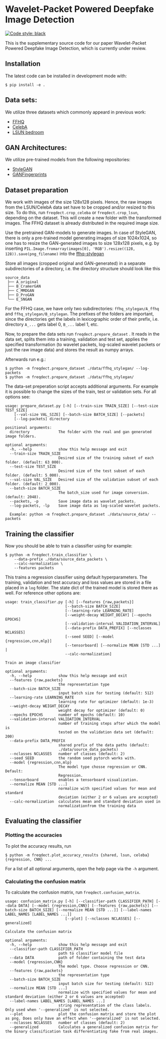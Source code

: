 <!--
<p align="center">
  <img src="docs/source/logo.png" height="150">
</p>
-->

# Wavelet-Packet Powered Deepfake Image Detection

[![Code style: black](https://img.shields.io/badge/code%20style-black-000000.svg)](https://github.com/psf/black)

This is the supplementary source code for our paper
Wavelet-Packet Powered Deepfake Image Detection,
which is currently under review.

## Installation
The latest code can be installed in development mode with:
```shell
$ pip install -e .
```

## Data sets:
We utilize three datasets which commonly appeard in previous work:
-  [FFHQ](https://github.com/NVlabs/ffhq-dataset)
-  [CelebA](http://mmlab.ie.cuhk.edu.hk/projects/CelebA.html)
-  [LSUN bedroom](https://github.com/fyu/lsun)

## GAN Architectures:
We utilize pre-trained models from the following repositories:
-  [StyleGAN](https://github.com/NVlabs/stylegan)
-  [GANFingerprints](https://github.com/ningyu1991/GANFingerprints)

## Dataset preparation
We work with images of the size 128x128 pixels. Hence, the raw images from the LSUN/CelebA data set have to be cropped and/or resized to this size. To do this, run `freqdect.crop_celeba` or `freqdect.crop_lsun`, depending on the dataset. This will create a new folder with the transformed images. The FFHQ dataset is already distributed in the required image size.

Use the pretrained GAN-models to generate images.
In case of StyleGAN, there is only a pre-trained model generating images of size 1024x1024, so one has to resize the GAN-generated images to size 128x128 pixels, e.g. by inserting
```PIL.Image.fromarray(images[0], 'RGB').resize((128, 128)).save(png_filename)```
into the [ffhq-stylegan](https://github.com/NVlabs/stylegan/blob/03563d18a0cf8d67d897cc61e44479267968716b/pretrained_example.py)

Store all images (cropped original and GAN-generated) in a separate subdirectories of a directory, i.e. the directory structure should look like this
```
source_data
 ├── A_original
 ├── B_CramerGAN
 ├── C_MMDGAN
 ├── D_ProGAN
 └── E_SNGAN
```
For the FFHQ case, we have only two subdirectories: `ffhq_stylegan/A_ffhq` and `ffhq_stylegan/B_stylegan`. The prefixes of the folders are important, since the directories get the labels in lexicographic order of their prefix, i.e. directory `A_...` gets label 0, `B_...` label 1, etc.

Now, to prepare the data sets run `freqdect.prepare_dataset` . It reads in the data set, splits them into a training, validation and test set, applies the specified transformation (to wavelet packets, log-scaled wavelet packets or just the raw image data) and stores the result as numpy arrays.

Afterwards run e.g.:
```shell
$ python -m freqdect.prepare_dataset ./data/ffhq_stylegan/ --log-packets
$ python -m freqdect.prepare_dataset ./data/ffhq_stylegan/
```
The data-set preperation script accepts additional arguments. For example it is possible
to change the sizes of the train, test or validation sets. For all options see:
```
usage: prepare_dataset.py [-h] [--train-size TRAIN_SIZE] [--test-size TEST_SIZE]
    [--val-size VAL_SIZE] [--batch-size BATCH_SIZE] [--packets]
    [--log-packets] directory

positional arguments:
  directory             The folder with the real and gan generated image folders.

optional arguments:
  -h, --help            show this help message and exit
  --train-size TRAIN_SIZE
                        Desired size of the training subset of each folder. (default: 63_000).
  --test-size TEST_SIZE
                        Desired size of the test subset of each folder. (default: 5_000).
  --val-size VAL_SIZE   Desired size of the validation subset of each folder. (default: 2_000).
  --batch-size BATCH_SIZE
                        The batch_size used for image conversion. (default: 2048).
  --packets, -p         Save image data as wavelet packets.
  --log-packets, -lp    Save image data as log-scaled wavelet packets.

  Example: python -m freqdect.prepare_dataset ./data/source_data/ --packets
```

## Training the classifier
Now you should be able to train a classifier using for example:
```shell
$ python -m freqdect.train_classifier \
    --data-prefix ./data/source_data_packets \
    --calc-normalization \
    --features packets
```
This trains a regression classifier using default hyperparameters. The training, validation and test accuracy and loss values are stored in a file placed in a `log` folder. The state dict of the trained model is stored there as well.
For reference other options are:
```
usage: train_classifier.py [-h] [--features {raw,packets}]
                           [--batch-size BATCH_SIZE]
                           [--learning-rate LEARNING_RATE]
                           [--weight-decay WEIGHT_DECAY] [--epochs EPOCHS]
                           [--validation-interval VALIDATION_INTERVAL]
                           [--data-prefix DATA_PREFIX] [--nclasses NCLASSES]
                           [--seed SEED] [--model {regression,cnn,mlp}]
                           [--tensorboard] [--normalize MEAN [STD ...] |
                           --calc-normalization]

Train an image classifier

optional arguments:
  -h, --help            show this help message and exit
  --features {raw,packets}
                        the representation type
  --batch-size BATCH_SIZE
                        input batch size for testing (default: 512)
  --learning-rate LEARNING_RATE
                        learning rate for optimizer (default: 1e-3)
  --weight-decay WEIGHT_DECAY
                        weight decay for optimizer (default: 0)
  --epochs EPOCHS       number of epochs (default: 10)
  --validation-interval VALIDATION_INTERVAL
                        number of training steps after which the model is
                        tested on the validation data set (default: 200)
  --data-prefix DATA_PREFIX
                        shared prefix of the data paths (default:
                        ./data/source_data_packets)
  --nclasses NCLASSES   number of classes (default: 2)
  --seed SEED           the random seed pytorch works with.
  --model {regression,cnn,mlp}
                        The model type chosse regression or CNN. Default:
                        Regression.
  --tensorboard         enables a tensorboard visualization.
  --normalize MEAN [STD ...]
                        normalize with specified values for mean and standard
                        deviation (either 2 or 6 values are accepted)
  --calc-normalization  calculates mean and standard deviation used in
                        normalizationfrom the training data
```

## Evaluating the classifier
### Plotting the accuracies

To plot the accuracy results, run
```shell
$ python -m freqdect.plot_accuracy_results {shared, lsun, celeba} {regression, CNN} ...
```
For a list of all optional arguments, open the help page via the `-h` argument.

### Calculating the confusion matrix

To calculate the confusion matrix, run `freqdect.confusion_matrix`.

```
usage: confusion_matrix.py [-h] [--classifier-path CLASSIFIER_PATH] [--data DATA] [--model {regression,CNN}] [--features {raw,packets}] [--batch-size BATCH_SIZE] [--normalize MEAN [STD ...]] [--label-names LABEL_NAMES [LABEL_NAMES ...]]
                           [--plot] [--nclasses NCLASSES] [--generalized]

Calculate the confusion matrix

optional arguments:
  -h, --help            show this help message and exit
  --classifier-path CLASSIFIER_PATH
                        path to classifier model file
  --data DATA           path of folder containing the test data
  --model {regression,CNN}
                        The model type. Choose regression or CNN.
  --features {raw,packets}
                        the representation type
  --batch-size BATCH_SIZE
                        input batch size for testing (default: 512)
  --normalize MEAN [STD ...]
                        normalize with specified values for mean and standard deviation (either 2 or 6 values are accepted)
  --label-names LABEL_NAMES [LABEL_NAMES ...]
                        string representation of the class labels. Only used when '--generalized' is not selected.
  --plot                plot the confusion matrix and store the plot as png. Does only have an effect when '--generalized' is not selected.
  --nclasses NCLASSES   number of classes (default: 2)
  --generalized         Calculates a generalized confusion matrix for the binary classification task differentiating fake from real images.
```
